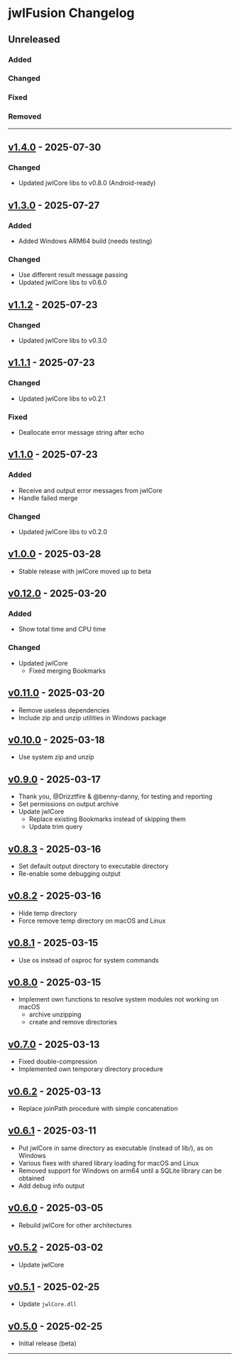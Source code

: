 # jwlFusion Changelog

## Unreleased

### Added

### Changed

### Fixed

### Removed

____
## [v1.4.0] - 2025-07-30
### Changed

- Updated jwlCore libs to v0.8.0 (Android-ready)

## [v1.3.0] - 2025-07-27
### Added

- Added Windows ARM64 build (needs testing)

### Changed

- Use different result message passing
- Updated jwlCore libs to v0.6.0

## [v1.1.2] - 2025-07-23
### Changed

- Updated jwlCore libs to v0.3.0

## [v1.1.1] - 2025-07-23
### Changed

- Updated jwlCore libs to v0.2.1

### Fixed

- Deallocate error message string after echo

## [v1.1.0] - 2025-07-23
### Added

- Receive and output error messages from jwlCore
- Handle failed merge

### Changed
- Updated jwlCore libs to v0.2.0

## [v1.0.0] - 2025-03-28

- Stable release with jwlCore moved up to beta

## [v0.12.0] - 2025-03-20
### Added

- Show total time and CPU time

### Changed

- Updated jwlCore
  - Fixed merging Bookmarks

## [v0.11.0] - 2025-03-20

- Remove useless dependencies
- Include zip and unzip utilities in Windows package

## [v0.10.0] - 2025-03-18

- Use system zip and unzip

## [v0.9.0] - 2025-03-17

- Thank you, @Drizztfire & @benny-danny, for testing and reporting
- Set permissions on output archive
- Update jwlCore
  - Replace existing Bookmarks instead of skipping them
  - Update trim query

## [v0.8.3] - 2025-03-16

- Set default output directory to executable directory
- Re-enable some debugging output

## [v0.8.2] - 2025-03-16

- Hide temp directory
- Force remove temp directory on macOS and Linux

## [v0.8.1] - 2025-03-15

- Use os instead of osproc for system commands

## [v0.8.0] - 2025-03-15

- Implement own functions to resolve system modules not working on macOS
  - archive unzipping
  - create and remove directories

## [v0.7.0] - 2025-03-13

- Fixed double-compression
- Implemented own temporary directory procedure

## [v0.6.2] - 2025-03-13

- Replace joinPath procedure with simple concatenation

## [v0.6.1] - 2025-03-11

- Put jwlCore in same directory as executable (instead of lib/), as on Windows
- Various fixes with shared library loading for macOS and Linux
- Removed support for Windows on arm64 until a SQLite library can be obtained
- Add debug info output

## [v0.6.0] - 2025-03-05

- Rebuild jwlCore for other architectures

## [v0.5.2] - 2025-03-02

- Update jwlCore

## [v0.5.1] - 2025-02-25

- Update `jwlCore.dll`

## [v0.5.0] - 2025-02-25

- Initial release (beta)

____
[v1.4.0]:https://github.com/erykjj/jwlFusion/releases/tag/v1.4.0
[v1.3.0]:https://github.com/erykjj/jwlFusion/releases/tag/v1.3.0
[v1.1.2]:https://github.com/erykjj/jwlFusion/releases/tag/v1.1.2
[v1.1.1]:https://github.com/erykjj/jwlFusion/releases/tag/v1.1.1
[v1.1.0]:https://github.com/erykjj/jwlFusion/releases/tag/v1.1.0
[v1.0.0]:https://github.com/erykjj/jwlFusion/releases/tag/v1.0.0
[v0.12.0]:https://github.com/erykjj/jwlFusion/releases/tag/v0.12.0
[v0.11.0]:https://github.com/erykjj/jwlFusion/releases/tag/v0.11.0
[v0.10.0]:https://github.com/erykjj/jwlFusion/releases/tag/v0.10.0
[v0.9.0]:https://github.com/erykjj/jwlFusion/releases/tag/v0.9.0
[v0.8.3]:https://github.com/erykjj/jwlFusion/releases/tag/v0.8.3
[v0.8.2]:https://github.com/erykjj/jwlFusion/releases/tag/v0.8.2
[v0.8.1]:https://github.com/erykjj/jwlFusion/releases/tag/v0.8.1
[v0.8.0]:https://github.com/erykjj/jwlFusion/releases/tag/v0.8.0
[v0.7.0]:https://github.com/erykjj/jwlFusion/releases/tag/v0.7.0
[v0.6.2]:https://github.com/erykjj/jwlFusion/releases/tag/v0.6.2
[v0.6.1]:https://github.com/erykjj/jwlFusion/releases/tag/v0.6.1
[v0.6.0]:https://github.com/erykjj/jwlFusion/releases/tag/v0.6.0
[v0.5.2]:https://github.com/erykjj/jwlFusion/releases/tag/v0.5.2
[v0.5.1]:https://github.com/erykjj/jwlFusion/releases/tag/v0.5.1
[v0.5.0]:https://github.com/erykjj/jwlFusion/releases/tag/v0.5.0
